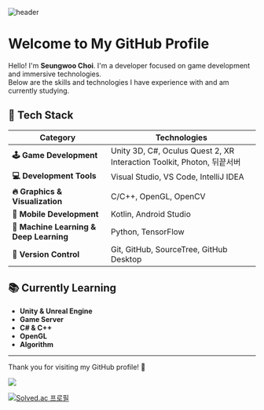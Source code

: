 ![header](https://capsule-render.vercel.app/api?type=waving&color=gradient&customColorList=14&height=155&text=ChoiSW99&fontColor=111111&fontSize=40&fontAlignY=35&animation=fadeIn)

# Welcome to My GitHub Profile

Hello! I'm **Seungwoo Choi**. I'm a developer focused on game development and immersive technologies. <br>
Below are the skills and technologies I have experience with and am currently studying.

## 🔧 Tech Stack

<div align="left">

| **Category**                    | **Technologies**                                            |
|---------------------------------|-------------------------------------------------------------|
| **🕹 Game Development**          | Unity 3D, C#, Oculus Quest 2, XR Interaction Toolkit, Photon, 뒤끝서버 |
| **💻 Development Tools**         | Visual Studio, VS Code, IntelliJ IDEA                       |
| **🔥 Graphics & Visualization**  | C/C++, OpenGL, OpenCV                                       |
| **📱 Mobile Development**        | Kotlin, Android Studio                                      |
| **🧠 Machine Learning & Deep Learning** | Python, TensorFlow                                  |
| **🔄 Version Control**           | Git, GitHub, SourceTree, GitHub Desktop                     |

</div>

## 📚 Currently Learning
- **Unity & Unreal Engine**
- **Game Server**
- **C# & C++**
- **OpenGL**
- **Algorithm**

---

Thank you for visiting my GitHub profile! 🚀

<div align="left">
  <a href="https://ch-99.tistory.com/">
    <img src="https://img.shields.io/badge/Tistory-333333?style=flat&logo=Tistory&logoColor=white"/>
  </a>
  
  <br>
  
  [![Solved.ac 프로필](http://mazassumnida.wtf/api/generate_badge?boj=csw9907)](https://solved.ac/csw9907)
</div>

